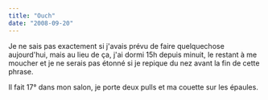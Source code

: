 ```yaml
---
title: "Ouch"
date: "2008-09-20"
---
```


Je ne sais pas exactement si j'avais prévu de faire quelquechose aujourd'hui, mais au lieu de ça, j'ai dormi 15h depuis minuit, le restant à me moucher et je ne serais pas étonné si je repique du nez avant la fin de cette phrase.

Il fait 17° dans mon salon, je porte deux pulls et ma couette sur les épaules.
